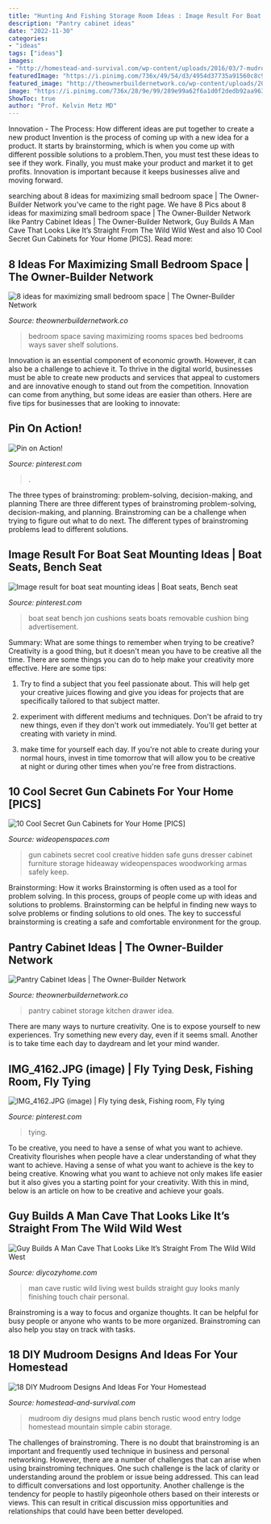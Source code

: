 ```yaml
---
title: "Hunting And Fishing Storage Room Ideas : Image Result For Boat Seat Mounting Ideas"
description: "Pantry cabinet ideas"
date: "2022-11-30"
categories:
- "ideas"
tags: ["ideas"]
images:
- "http://homestead-and-survival.com/wp-content/uploads/2016/03/7-mudroom-designs-and-ideas.jpg"
featuredImage: "https://i.pinimg.com/736x/49/54/d3/4954d37735a91560c8c91447eb68902f.jpg"
featured_image: "http://theownerbuildernetwork.co/wp-content/uploads/2015/05/Space-saving-Bedroom-Ideas-25.jpg"
image: "https://i.pinimg.com/736x/28/9e/99/289e99a62f6a1d0f2dedb92aa96388cc--boat-seats-boats.jpg"
ShowToc: true
author: "Prof. Kelvin Metz MD"
---
```



Innovation - The Process: How different ideas are put together to create a new product
Invention is the process of coming up with a new idea for a product. It starts by brainstorming, which is when you come up with different possible solutions to a problem.Then, you must test these ideas to see if they work. Finally, you must make your product and market it to get profits. Innovation is important because it keeps businesses alive and moving forward.

	

		
searching about 8 ideas for maximizing small bedroom space | The Owner-Builder Network you've came to the right page. We have 8 Pics about 8 ideas for maximizing small bedroom space | The Owner-Builder Network like Pantry Cabinet Ideas | The Owner-Builder Network, Guy Builds A Man Cave That Looks Like It’s Straight From The Wild Wild West and also 10 Cool Secret Gun Cabinets for Your Home [PICS]. Read more:
		
    
## 8 Ideas For Maximizing Small Bedroom Space | The Owner-Builder Network

<img loading=lazy src="http://theownerbuildernetwork.co/wp-content/uploads/2015/05/Space-saving-Bedroom-Ideas-25.jpg" onerror="this.onerror=null;this.src='https://tse1.mm.bing.net/th?id=OIP.34C-qbHliMZFLH9R3TT7_AHaLH&amp;pid=15.1';" alt="8 ideas for maximizing small bedroom space | The Owner-Builder Network">

_Source: theownerbuildernetwork.co_

>bedroom space saving maximizing rooms spaces bed bedrooms ways saver shelf solutions. 

	

Innovation is an essential component of economic growth. However, it can also be a challenge to achieve it. To thrive in the digital world, businesses must be able to create new products and services that appeal to customers and are innovative enough to stand out from the competition. Innovation can come from anything, but some ideas are easier than others. Here are five tips for businesses that are looking to innovate:

    
## Pin On Action!

<img loading=lazy src="https://i.pinimg.com/736x/d8/6e/00/d86e00d3e2da97cc7b6c4d6fd760ced6.jpg" onerror="this.onerror=null;this.src='https://tse3.mm.bing.net/th?id=OIP.fjttOr1-fM01RCZP2GCfjQHaHa&amp;pid=15.1';" alt="Pin on Action!">

_Source: pinterest.com_

>. 

	

The three types of brainstroming: problem-solving, decision-making, and planning
There are three different types of brainstroming problem-solving, decision-making, and planning. Brainstroming can be a challenge when trying to figure out what to do next. The different types of brainstroming problems lead to different solutions.

    
## Image Result For Boat Seat Mounting Ideas | Boat Seats, Bench Seat

<img loading=lazy src="https://i.pinimg.com/736x/28/9e/99/289e99a62f6a1d0f2dedb92aa96388cc--boat-seats-boats.jpg" onerror="this.onerror=null;this.src='https://tse2.mm.bing.net/th?id=OIP.1_DnxLSKoAyS5_RwnUpThAHaE7&amp;pid=15.1';" alt="Image result for boat seat mounting ideas | Boat seats, Bench seat">

_Source: pinterest.com_

>boat seat bench jon cushions seats boats removable cushion bing advertisement. 

	

Summary: What are some things to remember when trying to be creative?
Creativity is a good thing, but it doesn't mean you have to be creative all the time. There are some things you can do to help make your creativity more effective. Here are some tips:
1. Try to find a subject that you feel passionate about. This will help get your creative juices flowing and give you ideas for projects that are specifically tailored to that subject matter.

2. experiment with different mediums and techniques. Don't be afraid to try new things, even if they don't work out immediately. You'll get better at creating with variety in mind.

3. make time for yourself each day. If you're not able to create during your normal hours, invest in time tomorrow that will allow you to be creative at night or during other times when you're free from distractions.

    
## 10 Cool Secret Gun Cabinets For Your Home [PICS]

<img loading=lazy src="https://cdn0.wideopenspaces.com/wp-content/uploads/2015/05/featured1.png" onerror="this.onerror=null;this.src='https://tse2.mm.bing.net/th?id=OIP.lQOx2v1EVV2XhxKfRvMvZQHaDn&amp;pid=15.1';" alt="10 Cool Secret Gun Cabinets for Your Home [PICS]">

_Source: wideopenspaces.com_

>gun cabinets secret cool creative hidden safe guns dresser cabinet furniture storage hideaway wideopenspaces woodworking armas safely keep. 

	

Brainstorming: How it works
Brainstorming is often used as a tool for problem solving. In this process, groups of people come up with ideas and solutions to problems. Brainstorming can be helpful in finding new ways to solve problems or finding solutions to old ones. The key to successful brainstorming is creating a safe and comfortable environment for the group.

    
## Pantry Cabinet Ideas | The Owner-Builder Network

<img loading=lazy src="http://theownerbuildernetwork.co/wp-content/uploads/2014/04/Pantry_Cabinet_Idea_24.jpg" onerror="this.onerror=null;this.src='https://tse1.mm.bing.net/th?id=OIP.mgfhP9tNkmOpmJlqIMm2OwHaLG&amp;pid=15.1';" alt="Pantry Cabinet Ideas | The Owner-Builder Network">

_Source: theownerbuildernetwork.co_

>pantry cabinet storage kitchen drawer idea. 

	

There are many ways to nurture creativity. One is to expose yourself to new experiences. Try something new every day, even if it seems small. Another is to take time each day to daydream and let your mind wander.

    
## IMG_4162.JPG (image) | Fly Tying Desk, Fishing Room, Fly Tying

<img loading=lazy src="https://i.pinimg.com/736x/49/54/d3/4954d37735a91560c8c91447eb68902f.jpg" onerror="this.onerror=null;this.src='https://tse1.mm.bing.net/th?id=OIP.nHCrVouZBULsNGE5fidSHwHaE8&amp;pid=15.1';" alt="IMG_4162.JPG (image) | Fly tying desk, Fishing room, Fly tying">

_Source: pinterest.com_

>tying. 

	

To be creative, you need to have a sense of what you want to achieve.
Creativity flourishes when people have a clear understanding of what they want to achieve. Having a sense of what you want to achieve is the key to being creative. Knowing what you want to achieve not only makes life easier but it also gives you a starting point for your creativity. With this in mind, below is an article on how to be creative and achieve your goals.

    
## Guy Builds A Man Cave That Looks Like It’s Straight From The Wild Wild West

<img loading=lazy src="https://diycozyhome.com/wp-content/uploads/2014/11/living-room-rustic.jpg" onerror="this.onerror=null;this.src='https://tse3.mm.bing.net/th?id=OIP.YG_HLw9Gt5Q4nlhrWZOqHwHaFj&amp;pid=15.1';" alt="Guy Builds A Man Cave That Looks Like It’s Straight From The Wild Wild West">

_Source: diycozyhome.com_

>man cave rustic wild living west builds straight guy looks manly finishing touch chair personal. 

	

Brainstroming is a way to focus and organize thoughts. It can be helpful for busy people or anyone who wants to be more organized. Brainstroming can also help you stay on track with tasks.

    
## 18 DIY Mudroom Designs And Ideas For Your Homestead

<img loading=lazy src="http://homestead-and-survival.com/wp-content/uploads/2016/03/7-mudroom-designs-and-ideas.jpg" onerror="this.onerror=null;this.src='https://tse3.mm.bing.net/th?id=OIP.utn7urO85sDku_Nf3UyWDAHaKH&amp;pid=15.1';" alt="18 DIY Mudroom Designs And Ideas For Your Homestead">

_Source: homestead-and-survival.com_

>mudroom diy designs mud plans bench rustic wood entry lodge homestead mountain simple cabin storage. 

	

The challenges of brainstroming.
There is no doubt that brainstroming is an important and frequently used technique in business and personal networking. However, there are a number of challenges that can arise when using brainstroming techniques. One such challenge is the lack of clarity or understanding around the problem or issue being addressed. This can lead to difficult conversations and lost opportunity. Another challenge is the tendency for people to hastily pigeonhole others based on their interests or views. This can result in critical discussion miss opportunities and relationships that could have been better developed.

